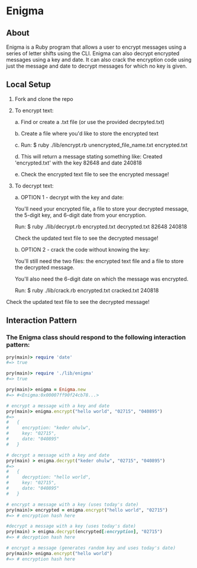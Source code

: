 # Enigma

## About
Enigma is a Ruby program that allows a user to encrypt messages using a series of letter shifts using the CLI. Enigma can also decrypt encrypted messages using a key and date. It can also crack the encryption code using just the message and date to decrypt messages for which no key is given.

## Local Setup

1. Fork and clone the repo

2. To encrypt text:

    a. Find or create a .txt file (or use the provided decrpyted.txt)

    b. Create a file where you'd like to store the encrypted text

    c. Run: $ ruby ./lib/encrypt.rb unencrypted_file_name.txt encrypted.txt

    d. This will return a message stating something like: Created 'encrypted.txt' with the key 82648 and date 240818

    e. Check the encrypted text file to see the encrypted message!

3. To decrypt text:

    a. OPTION 1 - decrypt with the key and date:

    You'll need your encrypted file, a file to store your decrypted message, the 5-digit key, and 6-digit date from your encryption.

    Run: $ ruby ./lib/decrypt.rb encrypted.txt decrypted.txt 82648 240818

    Check the updated text file to see the decrypted message!

    b. OPTION 2 - crack the code without knowing the key:

    You'll still need the two files: the encrypted text file and a file to store the decrypted message.

    You'll also need the 6-digit date on which the message was encrypted.

    Run: $ ruby ./lib/crack.rb encrypted.txt cracked.txt 240818

Check the updated text file to see the decrypted message!

## Interaction Pattern

### The Enigma class should respond to the following interaction pattern:
``` ruby
pry(main)> require 'date'
#=> true

pry(main)> require './lib/enigma'
#=> true

pry(main)> enigma = Enigma.new
#=> #<Enigma:0x00007ff90f24cb78...>

# encrypt a message with a key and date
pry(main)> enigma.encrypt("hello world", "02715", "040895")
#=>
#   {
#     encryption: "keder ohulw",
#     key: "02715",
#     date: "040895"
#   }

# decrypt a message with a key and date
pry(main) > enigma.decrypt("keder ohulw", "02715", "040895")
#=>
#   {
#     decryption: "hello world",
#     key: "02715",
#     date: "040895"
#   }

# encrypt a message with a key (uses today's date)
pry(main)> encrypted = enigma.encrypt("hello world", "02715")
#=> # encryption hash here

#decrypt a message with a key (uses today's date)
pry(main) > enigma.decrypt(encrypted[:encryption], "02715")
#=> # decryption hash here

# encrypt a message (generates random key and uses today's date)
pry(main)> enigma.encrypt("hello world")
#=> # encryption hash here
```
